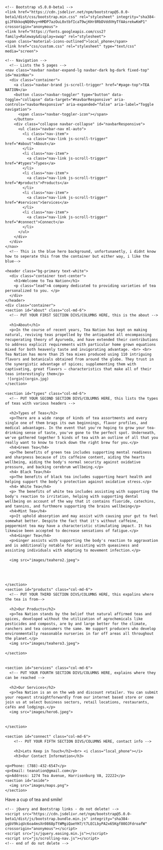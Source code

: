 <!doctype html>
<html lang="en">
  <head>
    <meta charset="UTF-8">
    <meta name="description" content="An educational tea site.">
      <meta name="author" content="Lauren Park">
    <meta name="viewport" content="width=device-width, initial-scale=1.0">
    <title>Tea Nation</title>

    <!-- Bootstrap v5.0.0-beta1 -->
    <link href="https://cdn.jsdelivr.net/npm/bootstrap@5.0.0-beta1/dist/css/bootstrap.min.css" rel="stylesheet" integrity="sha384-giJF6kkoqNQ00vy+HMDP7azOuL0xtbfIcaT9wjKHr8RbDVddVHyTfAAsrekwKmP1" crossorigin="anonymous">
    <link href="https://fonts.googleapis.com/css2?family=Raleway&display=swap" rel="stylesheet">
    <span class="material-icons-outlined">local_phone</span>
    <link href="css/custom.css" rel="stylesheet" type="text/css" media="screen">

  </head>

  <body id="page-top">

    <!-- Navigation -->
      <!-- Lists the 5 pages -->
    <nav class="navbar navbar-expand-lg navbar-dark bg-dark fixed-top" id="mainNav">
      <div class="container">
        <a class="navbar-brand js-scroll-trigger" href="#page-top">TEA NATION</a>
        <button class="navbar-toggler" type="button" data-toggle="collapse" data-target="#navbarResponsive" aria-controls="navbarResponsive" aria-expanded="false" aria-label="Toggle navigation">
          <span class="navbar-toggler-icon"></span>
        </button>
        <div class="collapse navbar-collapse" id="navbarResponsive">
          <ul class="navbar-nav ml-auto">
            <li class="nav-item">
              <a class="nav-link js-scroll-trigger" href="#about">About</a>
            </li>
            <li class="nav-item">
              <a class="nav-link js-scroll-trigger" href="#types">Types</a>
            </li>
            <li class="nav-item">
              <a class="nav-link js-scroll-trigger" href="#products">Products</a>
            </li>
            <li class="nav-item">
              <a class="nav-link js-scroll-trigger" href="#services">Services</a>
            </li>
            <li class="nav-item">
              <a class="nav-link js-scroll-trigger" href="#connect">Connect</a>
            </li>
          </ul>
        </div>
      </div>
    </nav>
      <!-- This is the blue hero background, unfortunanetly, i didnt know how to seperate this from the container but either way, i like the blue-->

    <header class="bg-primary text-white">
      <div class="container text-center">
        <h1>Welcome to Tea Nation</h1>
        <p class="lead">A company dedicated to providing varieties of tea personalized to you. </p>
      </div>
    </header>
    <div class="container">
    <section id="about" class="col-md-6">
      <!-- PUT YOUR FIRST SECTION DIVS/COLUMNS HERE, this is the about -->
    
      <h1>About</h1>
      <p>In the course of recent years, Tea Nation has kept on making natural, reviving teas propelled by the antiquated all encompassing recuperating theory of Ayurveda, and have extended their contributions to address explicit requirements with particular home grown equations mixed for both heavenly taste and invigorating advantage. <br> <br> Tea Nation has more than 25 tea mixes produced using 110 intriguing flavors and botanicals obtained from around the globe. They trust in the synergistic advantage of spices; supplementing them with captivating, great flavors – characteristics that make all of their teas interestingly them</p>
     ![orgin](orgin.jpg)
    </section>

    <section id="types" class="col-md-6">
      <!-- PUT YOUR SECOND SECTION DIVS/COLUMNS HERE, this lists the types of teas with various headers -->
      
      <h2>Types of Teas</h2>
      <p>There are a wide range of kinds of tea assortments and every single one of them brags its own beginnings, flavor profiles, and medical advantages. In the event that you're hoping to grow your tea-drinking sense of taste, you've gone to the perfect spot. Underneath, we've gathered together 5 kinds of tea with an outline of all that you really want to know to track down the right brew for you.</p>
      <h4>Green Tea</h4>
      <p>The benefits of green tea includes supporting mental readiness and sharpness because of its caffeine content, aiding the hearts wellbeing, aiding the body's normal security against oxidative pressure, and backing cerebrum wellbeing.</p>
      <h4> Black Tea</h4>
      <p>The benefits of black tea includes supporting heart health and helping support the body’s protection against oxidative stress.</p>
      <h4> White Tea</h4>
      <p> The benefits of white tea includes assisting with supporting the body's reaction to irritation, helping with supporting dental wellbeing on account of the way that it contains fluoride, catechins, and tannins, and furthmore supporting the brains wellbeing</p>
      <h4>Mint Tea</h4>
      <p>It uphold absorption and may assist with causing your gut to feel somewhat better. Despite the fact that it's without caffeine, peppermint tea may have a characteristic stimulating impact. It has likewise been accepted to decrease sensations of fatigue.</p>
      <h4>Ginger Tea</h4>
      <p>Ginger assists with supporting the body's reaction to aggravation and is additionally notable for assisting with queasiness and assisting individuals with adapting to movement infection.</p>

      <img src="images/teahero2.jpeg">
      


      
    </section>
    <section id="products" class="col-md-6">
      <!-- PUT YOUR THIRD SECTION DIVS/COLUMNS HERE, this expalins where the tea is from-->
      
      <h2>Our Products</h2>
      <p>Tea Nation stands by the belief that natural affirmed teas and spices, developed without the utilization of agrochemicals like pesticides and composts, are by and large better for the climate, ranchers and tea consumers the same. We support producers who develop environmentally reasonable nurseries in far off areas all throughout the planet.</p>
      <img src="images/teahero3.jpeg">
      
    </section>


    <section id="services" class="col-md-6">
      <!-- PUT YOUR FOURTH SECTION DIVS/COLUMNS HERE, explains where they can be reached -->
      
      <h2>Our Services</h2>
      <p>Tea Nation is an on the web and discount retailer. You can submit your request straightforwardly from our internet based store or come join us at select business sectors, retail locations, restaurants, cafés and lodgings.</p>
      <img src="images/hero6.jpeg">
        
      
    </section>

    <section id="connect" class="col-md-6">
    	<!-- PUT YOUR FIFTH SECTION DIVS/COLUMNS HERE, contact info -->
		
		<h2>Lets Keep in Touch</h2><br> <i class="local_phone"></i>
		<h3>Our Contact Information</h3>
    
    <p>Phone: (788)-432-6547</p>
    <p>Email: teanation@gmail.com</p>
    <p>Address: 1274 Tea Avenue, Harrisonburg VA, 22222</p>
    <section id="aside">
      <img src="images/maps.png">
    </section>

    
  </section>
  </div>
    <!-- Footer -->
    <footer>
      	<!-- PUT YOUR FOOTER CONTENT HERE -->
        <p>Have a cup of tea and smile!</p>
    </footer>

    <!-- jQuery and Bootstrap links - do not delete! -->
    <script src="https://cdn.jsdelivr.net/npm/bootstrap@5.0.0-beta1/dist/js/bootstrap.bundle.min.js" integrity="sha384-ygbV9kiqUc6oa4msXn9868pTtWMgiQaeYH7/t7LECLbyPA2x65Kgf80OJFdroafW" crossorigin="anonymous"></script>
    <script src="js/jquery.easing.min.js"></script>
    <script src="js/scrolling-nav.js"></script>
    <!-- end of do not delete -->
    

  </body>

</html>

